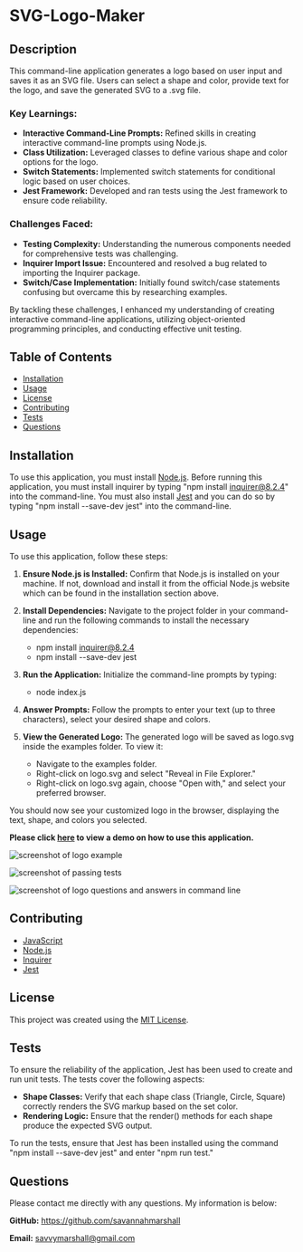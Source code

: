 # SVG-Logo-Maker

## Description
This command-line application generates a logo based on user input and saves it as an SVG file. Users can select a shape and color, provide text for the logo, and save the generated SVG to a .svg file.

### Key Learnings:
* **Interactive Command-Line Prompts:** Refined skills in creating interactive command-line prompts using Node.js.
* **Class Utilization:** Leveraged classes to define various shape and color options for the logo.
* **Switch Statements:** Implemented switch statements for conditional logic based on user choices.
* **Jest Framework:** Developed and ran tests using the Jest framework to ensure code reliability.

### Challenges Faced:
* **Testing Complexity:** Understanding the numerous components needed for comprehensive tests was challenging.
* **Inquirer Import Issue:** Encountered and resolved a bug related to importing the Inquirer package.
* **Switch/Case Implementation:** Initially found switch/case statements confusing but overcame this by researching examples.

By tackling these challenges, I enhanced my understanding of creating interactive command-line applications, utilizing object-oriented programming principles, and conducting effective unit testing.

## Table of Contents
  
- [Installation](#installation)
- [Usage](#usage)
- [License](#license)
- [Contributing](#contributing)
- [Tests](#tests)
- [Questions](#questions)

## Installation
To use this application, you must install [Node.js](https://nodejs.org/en). Before running this application, you must install inquirer by typing "npm install inquirer@8.2.4" into the command-line. You must also install [Jest](https://jestjs.io/) and you can do so by typing "npm install --save-dev jest" into the command-line.

## Usage

To use this application, follow these steps:

1. **Ensure Node.js is Installed:** Confirm that Node.js is installed on your machine. If not, download and install it from the official Node.js website which can be found in the installation section above.

2. **Install Dependencies:** Navigate to the project folder in your command-line and run the following commands to install the necessary dependencies:
   * npm install inquirer@8.2.4
   * npm install --save-dev jest
3. **Run the Application:** Initialize the command-line prompts by typing:
   * node index.js
4. **Answer Prompts:** Follow the prompts to enter your text (up to three characters), select your desired shape and colors.
5. **View the Generated Logo:** The generated logo will be saved as logo.svg inside the examples folder. To view it:
    * Navigate to the examples folder.
    * Right-click on logo.svg and select "Reveal in File Explorer."
    * Right-click on logo.svg again, choose "Open with," and select your preferred browser.

You should now see your customized logo in the browser, displaying the text, shape, and colors you selected.

**Please click [here](https://drive.google.com/file/d/1xtWSBOwlBfczxfX7gSEPx5Z4ar7HzEIV/view) to view a demo on how to use this application.**


![screenshot of logo example](https://github.com/savannahmarshall/SVG-Logo-Maker/blob/main/assets/Logo.png)

![screenshot of passing tests](https://github.com/savannahmarshall/SVG-Logo-Maker/blob/main/assets/passing-test-c10.png)

![screenshot of logo questions and answers in command line](https://github.com/savannahmarshall/SVG-Logo-Maker/blob/main/assets/commandline.png)




## Contributing
* [JavaScript](https://www.javascript.com/)
* [Node.js](https://nodejs.org/en)
* [Inquirer](https://www.npmjs.com/package/inquirer/v/8.2.4)
* [Jest](https://jestjs.io/)

## License
This project was created using the [MIT License](https://opensource.org/license/MIT).

## Tests
To ensure the reliability of the application, Jest has been used to create and run unit tests. The tests cover the following aspects:

* **Shape Classes:** Verify that each shape class (Triangle, Circle, Square) correctly renders the SVG markup based on the set color.
* **Rendering Logic:** Ensure that the render() methods for each shape produce the expected SVG output.
  
To run the tests, ensure that Jest has been installed using the command "npm install --save-dev jest" and enter "npm run test."

## Questions
Please contact me directly with any questions. My information is below:  

**GitHub:** https://github.com/savannahmarshall  

**Email:** savvymarshall@gmail.com
